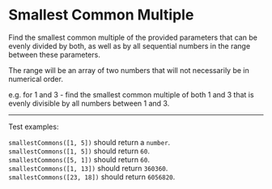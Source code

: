 # Smallest Common Multiple

Find the smallest common multiple of the provided parameters that can be evenly divided by both, as well as by all sequential numbers in the range between these parameters.

The range will be an array of two numbers that will not necessarily be in numerical order.

e.g. for 1 and 3 - find the smallest common multiple of both 1 and 3 that is evenly divisible by all numbers between 1 and 3.

---

Test examples:

`smallestCommons([1, 5])` should return a `number`.\
`smallestCommons([1, 5])` should return `60`.\
`smallestCommons([5, 1])` should return `60`.\
`smallestCommons([1, 13])` should return `360360`.\
`smallestCommons([23, 18])` should return `6056820`.
